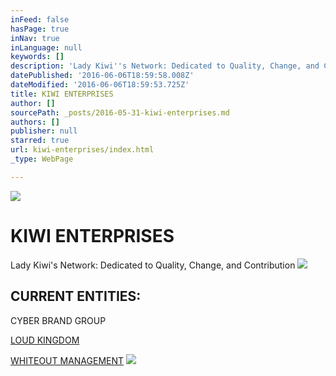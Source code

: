 ```yaml
---
inFeed: false
hasPage: true
inNav: true
inLanguage: null
keywords: []
description: 'Lady Kiwi''s Network: Dedicated to Quality, Change, and Contribution'
datePublished: '2016-06-06T18:59:58.008Z'
dateModified: '2016-06-06T18:59:53.725Z'
title: KIWI ENTERPRISES
author: []
sourcePath: _posts/2016-05-31-kiwi-enterprises.md
authors: []
publisher: null
starred: true
url: kiwi-enterprises/index.html
_type: WebPage

---
```

![](https://the-grid-user-content.s3-us-west-2.amazonaws.com/ae8e4662-f9f2-475f-a69c-9b03c0218a32.png)

# KIWI ENTERPRISES

Lady Kiwi's Network: Dedicated to Quality, Change, and Contribution
![](https://the-grid-user-content.s3-us-west-2.amazonaws.com/28269669-dbaf-4ea7-a99a-3deac3adf4f0.jpg)

## CURRENT ENTITIES:

CYBER BRAND GROUP

[LOUD KINGDOM][0]

[WHITEOUT MANAGEMENT][1]
![](https://the-grid-user-content.s3-us-west-2.amazonaws.com/5f447608-ece5-4eb4-a7cd-4a802841a9ac.png)

[0]: https://thegrid.ai/loud-kingdom/
[1]: https://thegrid.ai/whiteout/